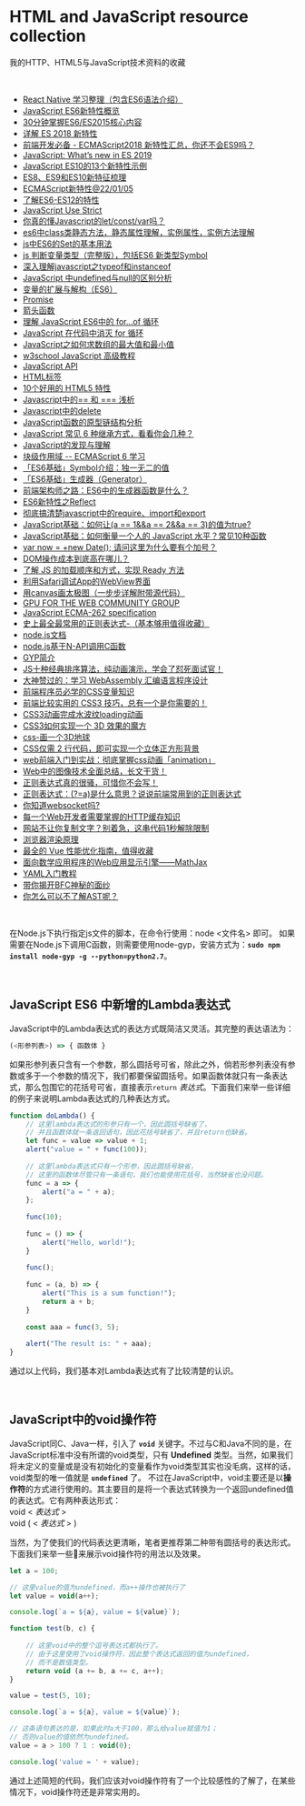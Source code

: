 # HTML and JavaScript resource collection
我的HTTP、HTML5与JavaScript技术资料的收藏

<br />

- [React Native 学习整理（包含ES6语法介绍）](https://www.kancloud.cn/guif_zhang/rn/451962)
- [JavaScript ES6新特性概览](http://www.cnblogs.com/Wayou/p/es6_new_features.html)
- [30分钟掌握ES6/ES2015核心内容](https://www.toutiao.com/a6707856897069810184)
- [详解 ES 2018 新特性](https://www.toutiao.com/i6720746123973100040)
- [前端开发必备 - ECMAScript2018 新特性汇总，你还不会ES9吗？](https://www.toutiao.com/a6733186476349063684/)
- [JavaScript: What’s new in ES 2019](https://blog.tildeloop.com/posts/javascript-what’s-new-in-es2019)
- [JavaScript ES10的13个新特性示例](https://www.toutiao.com/a6739397212779840004)
- [ES8、ES9和ES10新特征梳理](https://www.toutiao.com/i6675510537394061835/)
- [ECMAScript新特性@22/01/05](https://www.toutiao.com/i7049702380073697831/)
- [了解ES6-ES12的特性](https://www.toutiao.com/article/7082897184454083072/)
- [JavaScript Use Strict](https://www.w3school.com.cn/js/js_strict.asp)
- [你真的懂Javascript的let/const/var吗？](https://www.toutiao.com/i6507397358723006989/)
- [es6中class类静态方法，静态属性理解，实例属性，实例方法理解](https://blog.csdn.net/qdmoment/article/details/82496685)
- [js中ES6的Set的基本用法](https://www.cnblogs.com/wjcoding/p/11690886.html)
- [js 判断变量类型（完整版），包括ES6 新类型Symbol](https://blog.csdn.net/Altaba/article/details/80405944)
- [深入理解javascript之typeof和instanceof](https://blog.csdn.net/mevicky/article/details/50353881)
- [JavaScript 中undefined与null的区别分析](https://www.toutiao.com/a6717529568934101517)
- [变量的扩展与解构（ES6）](https://www.toutiao.com/i6721498381803323907/)
- [Promise](https://developer.mozilla.org/zh-CN/docs/Web/JavaScript/Reference/Global_Objects/Promise)
- [箭头函数](https://developer.mozilla.org/zh-CN/docs/Web/JavaScript/Reference/Functions/Arrow_functions)
- [理解 JavaScript ES6中的 for…of 循环](http://blog.csdn.net/jasonzds/article/details/78366625?locationNum=6&fps=1)
- [JavaScript 在代码中消灭 for 循环](https://www.toutiao.com/i6718992291366699528/)
- [JavaScript之如何求数组的最大值和最小值](https://www.toutiao.com/a6724951771917058568)
- [w3school JavaScript 高级教程](http://www.w3school.com.cn/js/index_pro.asp)
- [JavaScript API](http://www.javascripture.com)
- [HTML标签](http://www.w3school.com.cn/tags/tag_html.asp)
- [10个好用的 HTML5 特性](https://www.toutiao.com/i6881415639852909063/)
- [Javascript中的== 和 === 浅析](http://blog.csdn.net/csdnMrY/article/details/78342326)
- [Javascript中的delete](https://www.cnblogs.com/tylerdonet/p/4890939.html)
- [JavaScript函数的原型链结构分析](https://www.toutiao.com/i6554161958382207501)
- [JavaScript 常见 6 种继承方式，看看你会几种？](https://www.toutiao.com/a6710409815899767299)
- [JavaScript的发现与理解](https://www.jianshu.com/p/8cb0f25bc746)
- [块级作用域 -- ECMAScript 6 学习](http://blog.csdn.net/bifjhh_sk/article/details/79340444)
- [「ES6基础」Symbol介绍：独一无二的值](https://www.toutiao.com/a6732269850283999748/)
- [「ES6基础」生成器（Generator）](https://www.toutiao.com/a6712984431553937934/)
- [前端架构师之路：ES6中的生成器函数是什么？](https://www.toutiao.com/i6998887328270025247/)
- [ES6新特性之Reflect](https://www.toutiao.com/a6726748044210995715)
- [彻底搞清楚javascript中的require、import和export](https://www.toutiao.com/a6687574679806280195)
- [JavaScript基础：如何让(a == 1&&a == 2&&a == 3)的值为true?](https://www.toutiao.com/i6695747520343048712)
- [JavaScript基础：如何衡量一个人的 JavaScript 水平？常见10种函数](https://www.toutiao.com/i6696293991266124302)
- [var now = +new Date(); 请问这里为什么要有个加号？](https://www.toutiao.com/a6719280828267889155)
- [DOM操作成本到底高在哪儿？](https://segmentfault.com/a/1190000014070240)
- [了解 JS 的加载顺序和方式，实现 Ready 方法](https://ichochy.com/posts/20200807/)
- [利用Safari调试App的WebView界面](http://blog.csdn.net/u010046748/article/details/52981074)
- [用canvas画太极图（一步步详解附带源代码）](https://www.toutiao.com/a6871618353572610563/)
- [GPU FOR THE WEB COMMUNITY GROUP](https://www.w3.org/community/gpu/)
- [JavaScript ECMA-262 specification](http://www.ecma-international.org/publications/standards/Ecma-262.htm)
- [史上最全最常用的正则表达式-（基本够用值得收藏）](https://blog.csdn.net/prophet_007/article/details/25616385)
- [node.js文档](https://nodejs.org/dist/latest-v8.x/docs/api/)
- [node.js基于N-API调用C函数](http://cnodejs.org/topic/59f32ddd1b399c2f3ff9f613)
- [GYP简介](http://blog.xiaogaozi.org/2011/10/29/introduction-to-gyp/)
- [JS十种经典排序算法，纯动画演示，学会了怼死面试官！](https://www.toutiao.com/i6631361236942455303)
- [大神赞过的：学习 WebAssembly 汇编语言程序设计](https://www.toutiao.com/i7070045207714218537/)
- [前端程序员必学的CSS变量知识](https://www.toutiao.com/a6671488828957524493)
- [前端比较实用的 CSS3 技巧，总有一个是你需要的！](https://www.toutiao.com/a6671475180818137614)
- [CSS3动画完成水波纹loading动画](https://www.toutiao.com/i6725189279980503564/)
- [CSS3如何实现一个 3D 效果的魔方](https://www.toutiao.com/a6868451637766128132/)
- [css-画一个3D地球](https://www.toutiao.com/a6873389856504939015/)
- [CSS仅需 2 行代码，即可实现一个立体正方形背景](https://www.toutiao.com/w/1731681657187343/)
- [web前端入门到实战：彻底掌握css动画「animation」](https://www.toutiao.com/a6753231741239951875/)
- [Web中的图像技术全面总结，长文干货！](https://www.toutiao.com/a6815574734546141700/)
- [正则表达式真的很骚，可惜你不会写！](https://www.toutiao.com/a6678604392393867787)
- [正则表达式：(?=a)是什么意思？说说前端常用到的正则表达式](https://www.toutiao.com/i6696132898023539207)
- [你知道websocket吗?](https://www.toutiao.com/a6678838791072907789)
- [每一个Web开发者需要掌握的HTTP缓存知识](https://www.toutiao.com/a6680079212524601864/)
- [网站不让你复制文字？别着急，这串代码1秒解除限制](https://www.toutiao.com/a6703815823682699787)
- [浏览器渲染原理](https://www.jianshu.com/p/76bb929eae01)
- [最全的 Vue 性能优化指南，值得收藏](https://www.toutiao.com/a6763818600655487501/)
- [面向数学应用程序的Web应用显示引擎——MathJax](https://www.toutiao.com/a6751722358014214660/)
- [YAML入门教程](https://www.toutiao.com/i6779834342379094536/)
- [带你揭开BFC神秘的面纱](https://www.toutiao.com/a6852210308405002766/)
- [你怎么可以不了解AST呢？](https://www.toutiao.com/i6984697232280781319/)

<br />

在Node.js下执行指定js文件的脚本，在命令行使用：node <文件名> 即可。
如果需要在Node.js下调用C函数，则需要使用node-gyp，安装方式为：**`sudo npm install node-gyp -g --python=python2.7`**。

<br />

## JavaScript ES6 中新增的Lambda表达式

JavaScript中的Lambda表达式的表达方式既简洁又灵活。其完整的表达语法为：
```javascript
(<形参列表>) => { 函数体 }
```
如果形参列表只含有一个参数，那么圆括号可省，除此之外，倘若形参列表没有参数或多于一个参数的情况下，我们都要保留圆括号。如果函数体就只有一条表达式，那么包围它的花括号可省，直接表示`return` *表达式*。下面我们来举一些详细的例子来说明Lambda表达式的几种表达方式。
```javascript
function doLambda() {
    // 这里lambda表达式的形参只有一个，因此圆括号缺省了，
    // 并且函数体就一条返回语句，因此花括号缺省了，并且return也缺省。
    let func = value => value + 1;
    alert("value = " + func(100));
    
    // 这里lambda表达式只有一个形参，因此圆括号缺省，
    // 这里的函数体尽管只有一条语句，我们也能使用花括号，当然缺省也没问题。
    func = a => {
        alert("a = " + a);
    };
    
    func(10);
    
    func = () => {
        alert("Hello, world!");
    }
    
    func();
    
    func = (a, b) => {
        alert("This is a sum function!");
        return a + b;
    }
    
    const aaa = func(3, 5);
    
    alert("The result is: " + aaa);
}
```

通过以上代码，我们基本对Lambda表达式有了比较清楚的认识。

<br />

## JavaScript中的void操作符

JavaScript同C、Java一样，引入了 **`void`** 关键字。不过与C和Java不同的是，在JavaScript标准中没有所谓的void类型，只有 **Undefined** 类型。当然，如果我们将未定义的变量或是没有初始化的变量看作为void类型其实也没毛病，这样的话，void类型的唯一值就是 **`undefined`** 了。
不过在JavaScript中，void主要还是以**操作符**的方式进行使用的。其主要目的是将一个表达式转换为一个返回undefined值的表达式。它有两种表达形式：    
void  < *表达式* >    
void ( < *表达式* > )

当然，为了使我们的代码表达更清晰，笔者更推荐第二种带有圆括号的表达形式。
下面我们来举一些🌰来展示void操作符的用法以及效果。
```javascript
let a = 100;

// 这里value的值为undefined，而a++操作也被执行了
let value = void(a++);

console.log(`a = ${a}, value = ${value}`);

function test(b, c) {
    
    // 这里void中的整个逗号表达式都执行了。
    // 由于这里使用了void操作符，因此整个表达式返回的值为undefined，
    // 而不是数值类型。
    return void (a += b, a += c, a++);
}

value = test(5, 10);

console.log(`a = ${a}, value = ${value}`);

// 这条语句表达的是，如果此时a大于100，那么给value赋值为1；
// 否则value的值依然为undefined。
value = a > 100 ? 1 : void(0);

console.log('value = ' + value);
```

通过上述简短的代码，我们应该对void操作符有了一个比较感性的了解了，在某些情况下，void操作符还是非常实用的。

